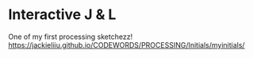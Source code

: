 # Interactive J & L #

One of my first processing sketchezz!
https://jackieliiu.github.io/CODEWORDS/PROCESSING/Initials/myinitials/
